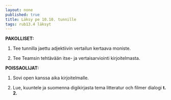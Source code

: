 ```yaml
---
layout: none
published: true
title: Läksy pe 10.10. tunnille
tags: rub13.4 läksyt
---
```

**PAKOLLISET:**

1. Tee tunnilla jaettu adjektiivin vertailun kertaava moniste. 

2. Tee Teamsin tehtävään itse- ja vertaisarviointi kirjoitelmasta.

**POISSAOLIJAT:**

1. Sovi open kanssa aika kirjoitelmalle. 

2. Lue, kuuntele ja suomenna digikirjasta tema litteratur och filmer dialogi **t. 2.**
